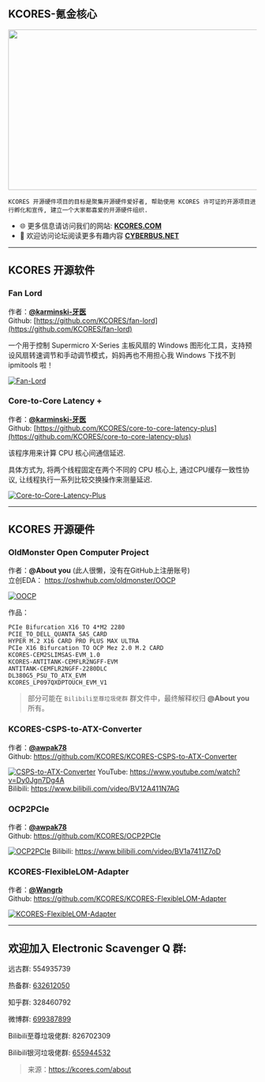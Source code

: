 ## KCORES-氪金核心

<!-- ![kcoers-logo](/images/kcores-logo.svg) -->

[<img style="width: 50000px; height: 325px;" 
src= "https://raw.githubusercontent.com/KCORES/kcores-logo/faaaac37b7b171f0902c3d208d89fef596f10ad8/assets/images/kcores-logo.svg">](https://kcores.com/)

```
KCORES 开源硬件项目的目标是聚集开源硬件爱好者, 帮助使用 KCORES 许可证的开源项目进行孵化和宣传, 建立一个大家都喜爱的开源硬件组织.
```

- 🌐 更多信息请访问我们的网站: [**KCORES.COM**](https://kcores.com)  
- 💬 欢迎访问论坛阅读更多有趣内容 [**CYBERBUS.NET**](https://cyberbus.net)  

<!-- <iframe  src="https://kcores.com/reading" height="200" width="500">  </ifrmae> -->

-----
## KCORES 开源软件

### Fan Lord
作者：[**@karminski-牙医**](https://github.com/karminski)      
Github: [https://github.com/KCORES/fan-lord](https://github.com/KCORES/fan-lord)

一个用于控制 Supermicro X-Series 主板风扇的 Windows 图形化工具，支持预设风扇转速调节和手动调节模式，妈妈再也不用担心我 Windows 下找不到 ipmitools 啦！

[![Fan-Lord](/images/fan-lord-screenshot.png)](https://github.com/KCORES/core-to-core-latency-plus)

### Core-to-Core Latency +
作者：[**@karminski-牙医**](https://github.com/karminski)      
Github: [https://github.com/KCORES/core-to-core-latency-plus](https://github.com/KCORES/core-to-core-latency-plus)

该程序用来计算 CPU 核心间通信延迟.  

具体方式为, 将两个线程固定在两个不同的 CPU 核心上, 通过CPU缓存一致性协议, 让线程执行一系列比较交换操作来测量延迟.  

[![Core-to-Core-Latency-Plus](/images/Loongson-3C5000-2.2GHz-16Cores.png)](https://github.com/KCORES/fan-lord)

-----
## KCORES 开源硬件

### OldMonster Open Computer Project
作者：**@About you** (此人很懒，没有在GitHub上注册账号)       
立创EDA： https://oshwhub.com/oldmonster/OOCP

[![OOCP](/images/OOCP.jpeg)](https://oshwhub.com/oldmonster/OOCP)

作品：
```
PCIe Bifurcation X16 TO 4*M2 2280
PCIE_TO_DELL_QUANTA_SAS_CARD
HYPER M.2 X16 CARD PRO PLUS MAX ULTRA
PCIe X16 Bifurcation TO OCP Mez 2.0 M.2 CARD
KCORES-CEM2SLIMSAS-EVM_1.0
KCORES-ANTITANK-CEMFLR2NGFF-EVM
ANTITANK-CEMFLR2NGFF-2280DLC
DL380G5_PSU_TO_ATX_EVM
KCORES_LP097QXDPTOUCH_EVM_V1
```
>部分可能在 `Bilibili至尊垃圾佬群` 群文件中，最终解释权归 **@About you** 所有。

### KCORES-CSPS-to-ATX-Converter
作者：[**@awpak78**](https://github.com/alphaarea)      
Github: https://github.com/KCORES/KCORES-CSPS-to-ATX-Converter

[![CSPS-to-ATX-Converter](/images/CSPS.png)](
https://github.com/KCORES/KCORES-CSPS-to-ATX-Converter)
YouTube: https://www.youtube.com/watch?v=Dy0Jgn7Dg4A        
Bilibili: https://www.bilibili.com/video/BV12A411N7AG

### OCP2PCIe
作者：[**@awpak78**](https://github.com/alphaarea)      
Github: https://github.com/KCORES/OCP2PCIe

[![OCP2PCIe](/images/ocp.png)](https://github.com/KCORES/OCP2PCIe)
Bilibili: https://www.bilibili.com/video/BV1a7411Z7oD

### KCORES-FlexibleLOM-Adapter
作者：[**@Wangrb**](https://github.com/Wangrb)      
Github: https://github.com/KCORES/KCORES-FlexibleLOM-Adapter

[![KCORES-FlexibleLOM-Adapter](/images/flr.png)](https://github.com/KCORES/KCORES-FlexibleLOM-Adapter)

-------------------------------------------------------
## 欢迎加入 Electronic Scavenger Q 群:

远古群: 554935739

热备群: <font color=#C0C0C0>[632612050](https://jq.qq.com/?_wv=1027&k=im2JuyEz)</font>

知乎群: 328460792

微博群: <font color=red>[699387899](https://jq.qq.com/?_wv=1027&k=BQADzNr4)</font>

Bilibili至尊垃圾佬群: 826702309

Bilibili银河垃圾佬群: <font color=#8A2BE2>[655944532](https://jq.qq.com/?_wv=1027&k=gF6zd3z9)</font>


> 来源：https://kcores.com/about
